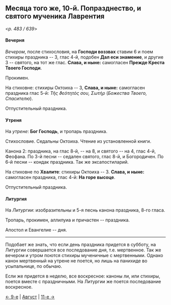 
## Месяца того же, 10-й. Попразднество, и святого мученика Лаврентия

<*p. 483 / 639*>

#### Вечерня

*Вечером*, после стихословия, на **Господи воззвах** ставим 6 и поем стихиры праздника -- 3, глас 4-й, 
подобен **Дал еси знамение**, и другие 3 -- святого, на тот же глас. 
**Слава, и ныне:** самогласен **Прежде Креста Твоего Господи**.

Прокимен.

На стиховне: стихиры Октоиха -- 3, **Слава, и ныне:** самогласен праздника
глас 5-й: *Τῆς ϑεότητός σου, Σωτήρ* (*Божества Твоего, Спасителю*).

Отпустительный праздника.

#### Утреня

На *утрене*: **Бог Господь**, и тропарь праздника. 

Стихословие. Седальны Октоиха. 
Чтение из установленной книги.

Канона 2: праздника, на глас 8-й, -- на 8, и святого -- на 4, глас 4-й, Феофана.
По 3-й песни -- седален святого, глас 8-й, и Богородичен.
По 6-й песни -- кондак праздника. 
Так же эксапостиларий.

На стиховне по **Хвалите**: стихиры Октоиха -- 3. **Слава, и ныне:** самогласен праздника, глас 4-й: 
**На горе высоце**.

Отпустительный праздника.

#### Литургия

На *Литургии*: изобразительны и 5-я песнь канона праздника, 8-го гласа.

Тропарь, прокимен, аллилуиа и причастен -- праздника. 

Апостол и Евангелие -- дня.

---

Подобает же знать, что если день праздника придется в субботу, на Литургии совершается все последование 
дня, т.е. мертвенное. Так же вечером и утром поются стихиры мученичные с мертвенными. Однако канон 
мертвенный на утрене не поется, но лишь на панихиде во усыпальнице, по обычаю.

Если же придется в неделю, все воскресное: каноны ли, или стихиры, поется вместе с праздничными. 
На Литургии же поется последование воскресное.

[← 9-е](08_09_EUR.ru.md) | [Август](README.md#10-й) | [11-е →](08_11_EUR.ru.md)
